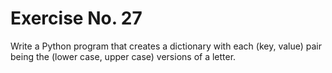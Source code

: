 # Exercise No. 27


Write a Python program that creates a dictionary with each (key, value) pair being the (lower case, upper case) versions of a letter.